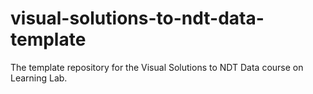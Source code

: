 # visual-solutions-to-ndt-data-template
The template repository for the Visual Solutions to NDT Data course on Learning Lab.
